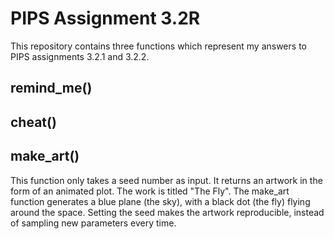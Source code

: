 # PIPS Assignment 3.2R
This repository contains three functions which represent my answers to PIPS assignments 3.2.1 and 3.2.2. 
## remind_me()

## cheat()

## make_art()
This function only takes a seed number as input. It returns an artwork in the form of an animated plot. The work is titled "The Fly". The make_art function generates a blue plane (the sky), with a black dot (the fly) flying around the space. Setting the seed makes the artwork reproducible, instead of sampling new parameters every time. 
